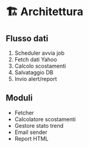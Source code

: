 # 🏗️ Architettura

## Flusso dati
1. Scheduler avvia job
2. Fetch dati Yahoo
3. Calcolo scostamenti
4. Salvataggio DB
5. Invio alert/report

## Moduli
- Fetcher
- Calcolatore scostamenti
- Gestore stato trend
- Email sender
- Report HTML